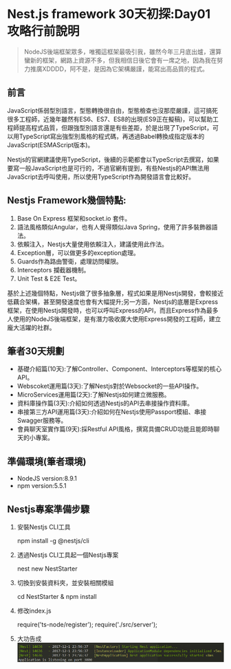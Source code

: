 # Nest.js framework 30天初探:Day01 攻略行前說明

<blockquote>
    NodeJS後端框架眾多，唯獨這框架最吸引我，雖然今年三月底出爐，還算蠻新的框架，網路上資源不多，但我相信日後它會有一席之地，因為我在努力推廣XDDDD，阿不是，是因為它架構嚴謹，能寫出高品質的程式。
</blockquote>

## 前言
JavaScript係弱型別語言，型態轉換很自由，型態檢查也沒那麼嚴謹，這可搞死很多工程師，近幾年雖然有ES6、ES7、ES8的出現(ES9正在擬稿)，可以幫助工程師提高程式品質，但跟強型別語言還是有些差距，於是出現了TypeScript，可以用TypeScript寫出強型別風格的程式碼，再透過Babel轉換成指定版本的JavaScript(ESMAScript版本)。

Nestjs的官網建議使用TypeScript，後續的示範都會以TypeScript去撰寫，如果要寫一般JavaScript也是可行的，不過官網有提到，有些Nestjs的API無法用JavaScript去呼叫使用，所以使用TypeScript作為開發語言會比較好。

## Nestjs Framework幾個特點:
1. Base On Express 框架和socket.io 套件。
2. 語法風格類似Angular，也有人覺得類似Java Spring，使用了許多裝飾器語法。
3. 依賴注入，Nestjs大量使用依賴注入，建議使用此作法。
4. Exception層，可以做更多的exception處理。
5. Guards作為路由警衛，處理訪問權限。
6. Interceptors 攔截器機制。
7. Unit Test & E2E Test。

基於上述幾個特點，Nestjs做了很多抽象層，程式如果是用Nestjs開發，會較接近低藕合架構，甚至開發速度也會有大幅提升;另一方面，Nestjs的底層是Express框架，在使用Nestjs開發時，也可以呼叫Express的API，而且Express作為最多人使用的NodeJS後端框架，是有潛力吸收廣大使用Express開發的工程師，建立龐大活躍的社群。

## 筆者30天規劃
* 基礎介紹篇(10天):了解Controller、Component、Interceptors等框架的核心API。
* Webscoket運用篇(3天):了解Nestjs對於Websocket的一些API操作。
* MicroServices運用篇(2天):了解Nestjs如何建立微服務。
* 資料庫操作篇(3天):介紹如何透過Nestjs的API去串接操作資料庫。
* 串接第三方API運用篇(3天):介紹如何在Nestjs使用Passport模組、串接Swagger服務等。
* 會員聊天室實作篇(9天):採Restful API風格，撰寫具備CRUD功能且能即時聊天的小專案。

## 準備環境(筆者環境)
* NodeJS version:8.9.1
* npm version:5.5.1

## Nestjs專案準備步驟
1. 安裝Nestjs CLI工具

    npm install -g @nestjs/cli

2. 透過Nestjs CLI工具起一個Nestjs專案

    nest new NestStarter

3. 切換到安裝資料夾，並安裝相關模組

    cd NestStarter & npm install

4. 修改index.js

    require('ts-node/register');
    require('./src/server');

5. 大功告成
![查看http://localhost:3000/](./ScreenShot/Server-Start.png)